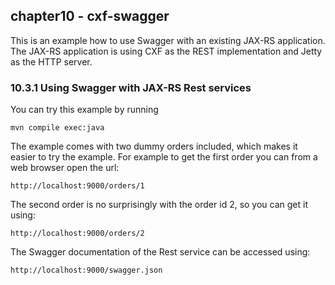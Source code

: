 chapter10 - cxf-swagger
-----------------------

This is an example how to use Swagger with an existing JAX-RS application.
The JAX-RS application is using CXF as the REST implementation and Jetty as the HTTP server.

### 10.3.1 Using Swagger with JAX-RS Rest services

You can try this example by running

    mvn compile exec:java

The example comes with two dummy orders included, which makes it easier to try the example.
For example to get the first order you can from a web browser open the url:

    http://localhost:9000/orders/1

The second order is no surprisingly with the order id 2, so you can get it using:

    http://localhost:9000/orders/2

The Swagger documentation of the Rest service can be accessed using:

    http://localhost:9000/swagger.json
